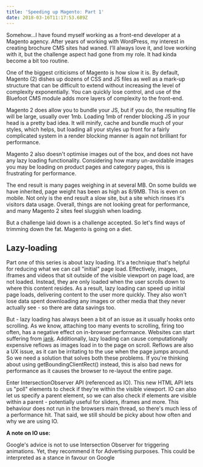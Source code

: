 ```yaml
---
title: 'Speeding up Magento: Part 1'
date: 2018-03-16T11:17:53.689Z
---
```

Somehow…I have found myself working as a front-end developer at a Magento agency. After years of working with WordPress, my interest in creating brochure CMS sites had waned. I’ll always love it, and love working with it, but the challenge aspect had gone from my role. It had kinda become a bit too routine.

One of the biggest criticisms of Magento is how slow it is. By default, Magento (2) dishes up dozens of CSS and JS files as well as a mark-up structure that can be difficult to extend without increasing the level of complexity exponentially. You can quickly lose control, and use of the Bluefoot CMS module adds more layers of complexity to the front-end.

Magento 2 does allow you to bundle your JS, but if you do, the resulting file will be large, usually over 1mb. Loading 1mb of render blocking JS in your head is a pretty bad idea. It will minify, cache and bundle much of your styles, which helps, but loading all your styles up front for a fairly complicated system in a render blocking manner is again not brilliant for performance.

Magento 2 also doesn't optimise images out of the box, and does not have any lazy loading functionality. Considering how many un-avoidable images you may be loading on product pages and category pages, this is frustrating for performance.

The end result is many pages weighing in at several MB. On some builds we have inherited, page weight has been as high as 8/9MB. This is even on mobile. Not only is the end result a slow site, but a site which rinses it's visitors data usage. Overall, things are not looking great for performance, and many Magento 2 sites feel sluggish when loading.

But a challenge laid down is a challenge accepted. So let's find ways of trimming down the fat. Magento is going on a diet.

## Lazy-loading

Part one of this series is about lazy loading. It's a technique that's helpful for reducing what we can call "initial" page load. Effectively, images, iframes and videos that sit outside of the visible viewport on page load, are not loaded. Instead, they are only loaded when the user scrolls down to where this content resides. As a result, lazy loading can speed up initial page loads, delivering content to the user more quickly. They also won't lose data spent downloading any images or other media that they never actually see - so there are data savings too.

But - lazy loading has always been a bit of an issue as it usually hooks onto scrolling. As we know, attaching too many events to scrolling, firing too often, has a negative effect on in-browser performance. Websites can start suffering from [jank](http://jankfree.org/). Additionally, lazy loading can cause computationally expensive reflows as images load in to the page on scroll. Reflows are also a UX issue, as it can be irritating to the use when the page jumps around. So we need a solution that solves both these problems. If you're thinking about using getBoundingClientRect() instead, this is also bad news for performance as it causes the browser to re-layout the entire page.

Enter IntersectionObserver API (referenced as IO). This new HTML API lets us "poll" elements to check if they're within the visible viewport. IO can also let us specify a parent element, so we can also check if elements are visible within a parent - potentially useful for sliders, iframes and more. This behaviour does not run in the browsers main thread, so there's much less of a performance hit. That said, we still should be picky about how often and why we are using IO. 

**A note on IO use:**

Google's advice is not to use Intersection Observer for triggering animations. Yet, they recommend it for Advertising purposes. This could be interpreted as a stance in favour on Google
